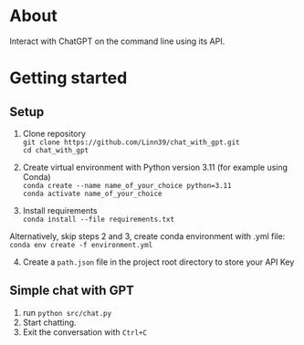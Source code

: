 # About
Interact with ChatGPT on the command line using its API.

# Getting started

## Setup

1. Clone repository \
```git clone https://github.com/Linn39/chat_with_gpt.git``` \
```cd chat_with_gpt```

2. Create virtual environment with Python version 3.11 (for example using Conda) \
```conda create --name name_of_your_choice python=3.11``` \
```conda activate name_of_your_choice```

3. Install requirements \
```conda install --file requirements.txt```

Alternatively, skip steps 2 and 3, create conda environment with .yml file:
```conda env create -f environment.yml```

4. Create a ```path.json``` file in the project root directory to store your API Key

## Simple chat with GPT
1. run ```python src/chat.py```
2. Start chatting.
3. Exit the conversation with ```Ctrl+C```